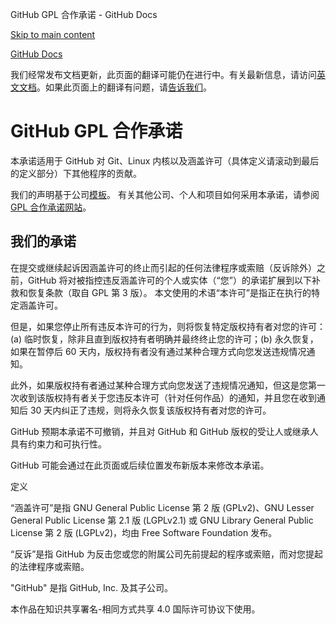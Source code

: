 GitHub GPL 合作承诺 - GitHub Docs

[Skip to main content](#main-content)

[](/cn)[GitHub Docs](/cn)

我们经常发布文档更新，此页面的翻译可能仍在进行中。有关最新信息，请访问[英文文档](/en)。如果此页面上的翻译有问题，请[告诉我们](https://github.com/contact?form[subject]=translation%20issue%20on%20docs.github.com&form[comments]=)。

GitHub GPL 合作承诺
==========

本承诺适用于 GitHub 对 Git、Linux 内核以及涵盖许可（具体定义请滚动到最后的定义部分）下其他程序的贡献。

我们的声明基于公司[模板](https://github.com/gplcc/gplcc/blob/master/Company/GPL%20Cooperation%20Commitment-Company-Template.md)。 有关其他公司、个人和项目如何采用本承诺，请参阅 [GPL 合作承诺网站](https://gplcc.github.io/gplcc/)。

[](#our-commitment)我们的承诺
----------

在提交或继续起诉因涵盖许可的终止而引起的任何法律程序或索赔（反诉除外）之前，GitHub 将对被指控违反涵盖许可的个人或实体（“您”）的承诺扩展到以下补救和恢复条款（取自 GPL 第 3 版）。 本文使用的术语“本许可”是指正在执行的特定涵盖许可。

但是，如果您停止所有违反本许可的行为，则将恢复特定版权持有者对您的许可：(a) 临时恢复，除非且直到版权持有者明确并最终终止您的许可；(b) 永久恢复，如果在暂停后 60 天内，版权持有者没有通过某种合理方式向您发送违规情况通知。

此外，如果版权持有者通过某种合理方式向您发送了违规情况通知，但这是您第一次收到该版权持有者关于您违反本许可（针对任何作品）的通知，并且您在收到通知后 30 天内纠正了违规，则将永久恢复该版权持有者对您的许可。

GitHub 预期本承诺不可撤销，并且对 GitHub 和 GitHub 版权的受让人或继承人具有约束力和可执行性。

GitHub 可能会通过在此页面或后续位置发布新版本来修改本承诺。

定义

“涵盖许可”是指 GNU General Public License 第 2 版 (GPLv2)、GNU Lesser General Public License 第 2.1 版 (LGPLv2.1) 或 GNU Library General Public License 第 2 版 (LGPLv2)，均由 Free Software Foundation 发布。

“反诉”是指 GitHub 为反击您或您的附属公司先前提起的程序或索赔，而对您提起的法律程序或索赔。

"GitHub" 是指 GitHub, Inc. 及其子公司。

本作品在知识共享署名-相同方式共享 4.0 国际许可协议下使用。
